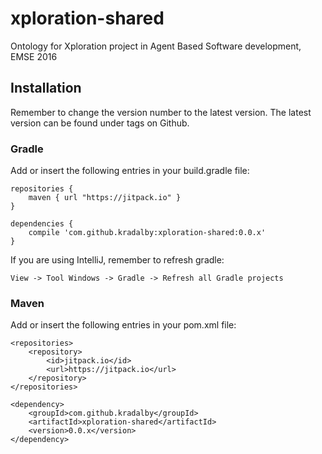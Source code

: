 # xploration-shared
Ontology for Xploration project in Agent Based Software development, EMSE 2016


## Installation
Remember to change the version number to the latest version. The latest version can be found under tags on Github.

### Gradle
Add or insert the following entries in your build.gradle file:

    repositories {
        maven { url "https://jitpack.io" }
    }

    dependencies {
        compile 'com.github.kradalby:xploration-shared:0.0.x'
    }

If you are using IntelliJ, remember to refresh gradle:

    View -> Tool Windows -> Gradle -> Refresh all Gradle projects


### Maven
Add or insert the following entries in your pom.xml file:

    <repositories>
        <repository>
            <id>jitpack.io</id>
            <url>https://jitpack.io</url>
        </repository>
    </repositories>

    <dependency>
        <groupId>com.github.kradalby</groupId>
        <artifactId>xploration-shared</artifactId>
        <version>0.0.x</version>
    </dependency>

